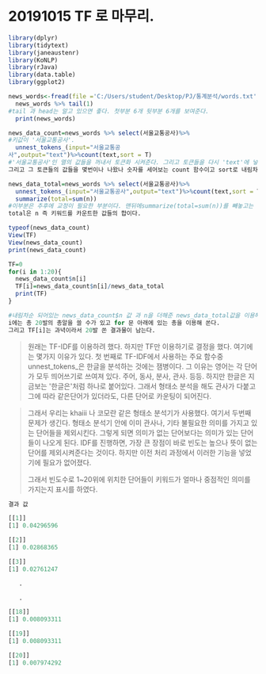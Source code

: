# 20191015 TF 로 마무리.



```r
library(dplyr)
library(tidytext)
library(janeaustenr)
library(KoNLP)
library(rJava)
library(data.table)
library(ggplot2)

news_words<-fread(file ='C:/Users/student/Desktop/PJ/통계분석/words.txt',encoding ='UTF-8')
  news_words %>% tail(1)
#tail 과 head는 알고 있으면 좋다. 첫부분 6개 뒷부분 6개를 보여준다.
  print(news_words)

news_data_count=news_words %>% select(서울교통공사)%>%
#키값이 '서울교통공사'.
  unnest_tokens_(input="서울교통공
사",output="text")%>%count(text,sort = T)
#'서울교통공사'인 열의 값들을 꺼내서 토큰화 시켜준다. 그리고 토큰들을 다시 'text'에 넣어준다.
그리고 그 토큰들의 값들을 몇번이나 나왔나 숫자를 세어보는 count 함수이고 sort로 내림차순으로 출력을 해준다.

news_data_total=news_words %>% select(서울교통공사)%>%
  unnest_tokens_(input="서울교통공사",output="text")%>%count(text,sort = T)%>%
  summarize(total=sum(n))
#이부분은 추후에 교정이 필요한 부분이다. 맨뒤에summarize(total=sum(n))를 빼놓고는 나머지 부분들은 다 같은 코드이다. 
total은 n 즉 키워드를 카운트한 값들의 합이다. 

typeof(news_data_count)
View(TF)
View(news_data_count)
print(news_data_count)

TF=0
for(i in 1:20){
  news_data_count$n[i]
  TF[i]=news_data_count$n[i]/news_data_total
  print(TF)
} 

#내림차순 되어있는 news_data_count$n 값 과 n을 더해준 news_data_total값을 이용해서 TF(term frequency)를 구한다. 
i에는 총 20발의 총알을 쓸 수가 있고 for 문 아래에 있는 총을 이용해 쏜다. 
그리고 TF[i]는 과녁이라서 20발 쏜 결과물이 남는다.

```



> 원래는 TF-IDF를 이용하려 했다. 하지만 TF만 이용하기로 결정을 했다. 
여기에는 몇가지 이유가 있다. 첫 번째로 TF-IDF에서 사용하는 주요 함수중unnest_tokens_은 한글을 분석하는 것에는 잼병이다. 
그 이유는 영어는 각  단어가 모두 띄어쓰기로 쓰여져 있다. 주어, 동사, 분사, 관사. 등등. 
하지만 한글은 지금보는 '한글은'처럼 하나로 붙어있다. 그래서 형태소 분석을 해도 관사가 다붙고
그에 따라 같은단어가 있더라도, 다른 단어로 카운팅이 되어진다.

> 그래서  우리는 khaiii 나 코모란 같은 형태소 분석기가 사용했다. 
여기서 두번째 문제가 생긴다. 형태소 분석기 안에 이미 관사나, 기타 불필요한 의미를 가지고 있는 단어들을 제외시킨다. 
그렇게 되면 의미가 없는 단어보다는 의미가 있는 단어들이 나오게 된다. IDF를 진행하면, 
가장 큰 장점이 바로 빈도는 높으나 뜻이 없는 단어를 제외시켜준다는 것이다. 
하지만 이전 처리 과정에서 이러한 기능을 넣었기에 필요가 없어졌다.
>
> 그래서 빈도수로 1~20위에 위치한 단어들이 키워드가 얼마나 중점적인  의미를 가지는지 표시를 하였다.



```r
결과 값

[[1]]
[1] 0.04296596

[[2]]
[1] 0.02868365

[[3]]
[1] 0.02761247

​	.

​	.

[[18]]
[1] 0.008093311

[[19]]
[1] 0.008093311

[[20]]
[1] 0.007974292
```




